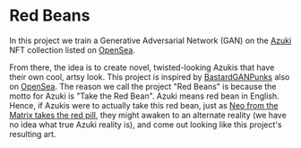 # Red Beans

In this project we train a Generative Adversarial Network (GAN) on the [Azuki](https://www.azuki.com/) NFT collection listed on [OpenSea](https://opensea.io/collection/azuki).

From there, the idea is to create novel, twisted-looking Azukis that have their own cool, artsy look. This project is inspired by [BastardGANPunks](https://bastardganpunks.club/) also on [OpenSea](https://opensea.io/collection/bastard-gan-punks). The reason we call the project "Red Beans" is because the motto for Azuki is "Take the Red Bean". Azuki means red bean in English. Hence, if Azukis were to actually take this red bean, just as [Neo from the Matrix takes the red pill](https://en.wikipedia.org/wiki/Red_pill_and_blue_pill#:~:text=Neo%20takes%20the%20red%20pill,he%20has%20been%20lying%20unconscious.), they might awaken to an alternate reality (we have no idea what true Azuki reality is), and come out looking like this project's resulting art.